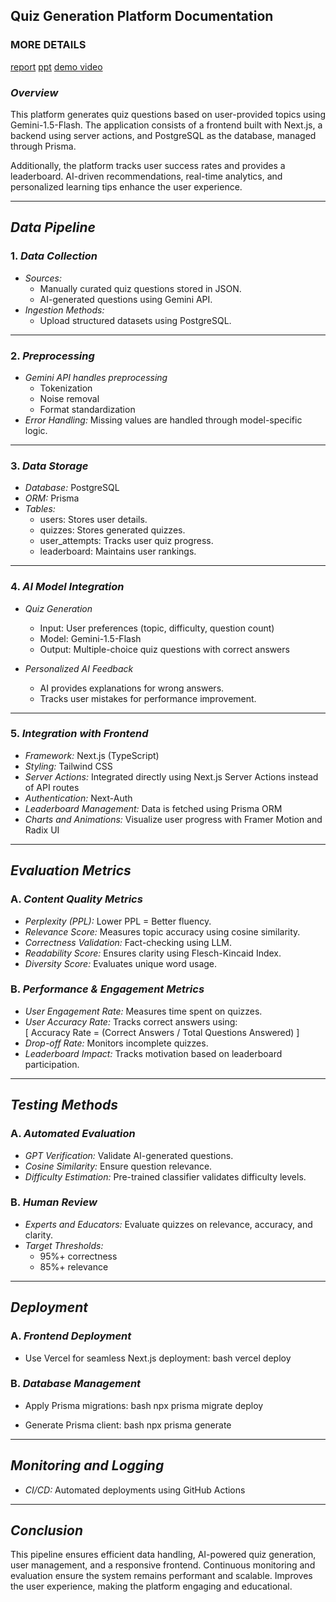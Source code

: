 ## Quiz Generation Platform Documentation
### MORE DETAILS
[report]("https://drive.google.com/file/d/1wCk1jf_65MIx6r-KRofCDZDGnhbJke0q/view?usp=sharing")
[ppt]("https://docs.google.com/presentation/d/1HCODx-pdDCgsiYN4XEVxk1SpXpX1-K-r/edit?usp=sharing&ouid=110942945566615179747&rtpof=true&sd=true")
[demo video]("https://youtu.be/MKSu4fnb8X0")

### *Overview*
This platform generates quiz questions based on user-provided topics using Gemini-1.5-Flash. The application consists of a frontend built with Next.js, a backend using server actions, and PostgreSQL as the database, managed through Prisma.

Additionally, the platform tracks user success rates and provides a leaderboard. AI-driven recommendations, real-time analytics, and personalized learning tips enhance the user experience.

---
## *Data Pipeline*

### 1. *Data Collection*
- *Sources:*
  - Manually curated quiz questions stored in JSON.
  - AI-generated questions using Gemini API.
- *Ingestion Methods:*
  - Upload structured datasets using PostgreSQL.

---

### 2. *Preprocessing*
- *Gemini API handles preprocessing*
  - Tokenization
  - Noise removal
  - Format standardization
- *Error Handling:* Missing values are handled through model-specific logic.

---

### 3. *Data Storage*
- *Database:* PostgreSQL
- *ORM:* Prisma
- *Tables:*
  - users: Stores user details.
  - quizzes: Stores generated quizzes.
  - user_attempts: Tracks user quiz progress.
  - leaderboard: Maintains user rankings.

---

### 4. *AI Model Integration*
- *Quiz Generation*
  - Input: User preferences (topic, difficulty, question count)
  - Model: Gemini-1.5-Flash
  - Output: Multiple-choice quiz questions with correct answers

- *Personalized AI Feedback*
  - AI provides explanations for wrong answers.
  - Tracks user mistakes for performance improvement.

---

### 5. *Integration with Frontend*
- *Framework:* Next.js (TypeScript)
- *Styling:* Tailwind CSS
- *Server Actions:* Integrated directly using Next.js Server Actions instead of API routes
- *Authentication:* Next-Auth
- *Leaderboard Management:* Data is fetched using Prisma ORM
- *Charts and Animations:* Visualize user progress with Framer Motion and Radix UI

---

## *Evaluation Metrics*

### A. *Content Quality Metrics*
- *Perplexity (PPL):* Lower PPL = Better fluency.
- *Relevance Score:* Measures topic accuracy using cosine similarity.
- *Correctness Validation:* Fact-checking using LLM.
- *Readability Score:* Ensures clarity using Flesch-Kincaid Index.
- *Diversity Score:* Evaluates unique word usage.

### B. *Performance & Engagement Metrics*
- *User Engagement Rate:* Measures time spent on quizzes.
- *User Accuracy Rate:* Tracks correct answers using:  
  \[ Accuracy Rate = (Correct Answers / Total Questions Answered) \]
- *Drop-off Rate:* Monitors incomplete quizzes.
- *Leaderboard Impact:* Tracks motivation based on leaderboard participation.

---

## *Testing Methods*

### A. *Automated Evaluation*
- *GPT Verification:* Validate AI-generated questions.
- *Cosine Similarity:* Ensure question relevance.
- *Difficulty Estimation:* Pre-trained classifier validates difficulty levels.

### B. *Human Review*
- *Experts and Educators:* Evaluate quizzes on relevance, accuracy, and clarity.
- *Target Thresholds:*
  - 95%+ correctness
  - 85%+ relevance

---

## *Deployment*

### A. *Frontend Deployment*
- Use Vercel for seamless Next.js deployment:
bash
vercel deploy


### B. *Database Management*
- Apply Prisma migrations:
bash
npx prisma migrate deploy

- Generate Prisma client:
bash
npx prisma generate


---

## *Monitoring and Logging*
- *CI/CD:* Automated deployments using GitHub Actions

---

## *Conclusion*
This pipeline ensures efficient data handling, AI-powered quiz generation, user management, and a responsive frontend. Continuous monitoring and evaluation ensure the system remains performant and scalable.  Improves the user experience, making the platform engaging and educational.
